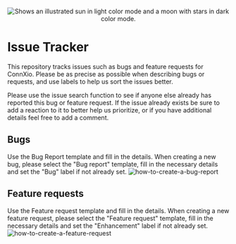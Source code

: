 <br>
<p align="center" >
    <picture>
      <source media="(prefers-color-scheme: dark)" srcset="https://i.imgur.com/rrqpnFu.png">
      <source media="(prefers-color-scheme: light)" srcset="https://i.imgur.com/882tWLe.png">
      <img alt="Shows an illustrated sun in light color mode and a moon with stars in dark color mode." src="https://user-images.githubusercontent.com/25423296/163456779-a8556205-d0a5-45e2-ac17-42d089e3c3f8.png">
    </picture>
</p>

# Issue Tracker

This repository tracks issues such as bugs and feature requests for ConnXio. Please be as precise as possible when describing bugs or requests, and use labels to help us sort the issues better.

Please use the issue search function to see if anyone else already has reported this bug or feature request. If the issue already exists be sure to add a reaction to it to better help us prioritize, or if you have additional details feel free to add a comment.

## Bugs
Use the Bug Report template and fill in the details. When creating a new bug, please select the "Bug report" template, fill in the necessary details and set the "Bug" label if not already set.
![how-to-create-a-bug-report](https://i.imgur.com/S06J1yy.png)

## Feature requests
Use the Feature request template and fill in the details. When creating a new feature request, please select the "Feature request" template, fill in the necessary details and set the "Enhancement" label if not already set.
![how-to-create-a-feature-request](https://i.imgur.com/FHctgPT.png)
